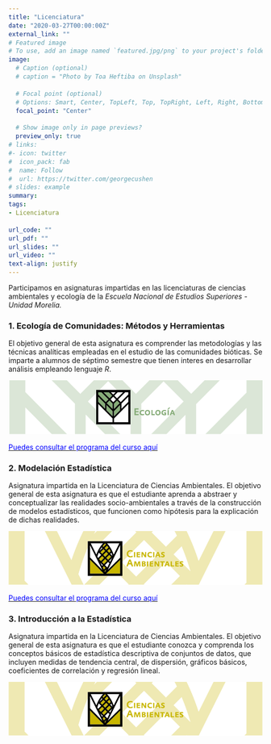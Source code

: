 ```yaml
---
title: "Licenciatura"
date: "2020-03-27T00:00:00Z"
external_link: ""
# Featured image
# To use, add an image named `featured.jpg/png` to your project's folder. 
image: 
  # Caption (optional)
  # caption = "Photo by Toa Heftiba on Unsplash"

  # Focal point (optional)
  # Options: Smart, Center, TopLeft, Top, TopRight, Left, Right, BottomLeft, Bottom, BottomRight
  focal_point: "Center"

  # Show image only in page previews?
  preview_only: true
# links:
#- icon: twitter
#  icon_pack: fab
#  name: Follow
#  url: https://twitter.com/georgecushen
# slides: example
summary: 
tags:
- Licenciatura

url_code: ""
url_pdf: ""
url_slides: ""
url_video: ""
text-align: justify
---
```


Participamos en asignaturas impartidas en las licenciaturas de ciencias ambientales y ecología de la *Escuela Nacional de Estudios Superiores - Unidad Morelia.*

### 1. Ecología de Comunidades: Métodos y Herramientas

El objetivo general de esta asignatura es comprender las metodologías y las técnicas analíticas empleadas en el estudio de las
comunidades bióticas. Se imparte a alumnos de séptimo semestre que tienen interes en desarrollar análisis empleando lenguaje *R*.

 ![](ecologia.jpg)

[<span style="color:blue">Puedes consultar el programa del curso aquí</span>](http://www.ecologia.enesmorelia.unam.mx/pdf/66.pdf)

### 2. Modelación Estadística

Asignatura impartida en la Licenciatura de Ciencias Ambientales. El objetivo general de esta asignatura es que el estudiante aprenda a 
abstraer y conceptualizar las realidades socio-ambientales a través de la construcción de modelos estadísticos, que funcionen como 
hipótesis para la explicación de dichas realidades.

 ![](ambientales.jpg)

[<span style="color:blue">Puedes consultar el programa del curso aquí</span>](ProgramaModelaciónEstadística.pdf)

### 3. Introducción a la Estadística

Asignatura impartida en la Licenciatura de Ciencias Ambientales. El objetivo general de esta asignatura es que el estudiante conozca y comprenda los conceptos básicos de estadística 
descriptiva de conjuntos de datos, que incluyen medidas de tendencia central, de dispersión, gráficos básicos, coeficientes de correlación y regresión lineal. 

 ![](ambientales.jpg)
